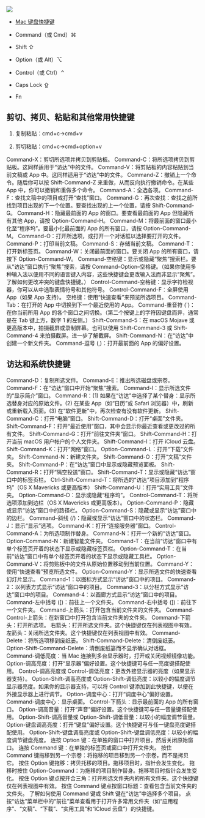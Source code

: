 
![](https://i-blog.csdnimg.cn/blog_migrate/265df71c71bd825f49265112708449d5.png)




- [Mac 键盘快捷键](https://support.apple.com/zh-cn/HT201236)

- Command（或 Cmd）⌘
- Shift ⇧
- Option（或 Alt）⌥
- Control（或 Ctrl）⌃
- Caps Lock ⇪
- Fn 

## 剪切、拷贝、粘贴和其他常用快捷键

1. 复制粘贴：cmd+c→cmd+v

2. 剪切粘贴：cmd+c→cmd+option+v


Command-X：剪切所选项并拷贝到剪贴板。
Command-C：将所选项拷贝到剪贴板。这同样适用于“访达”中的文件。
Command-V：将剪贴板的内容粘贴到当前文稿或 App 中。这同样适用于“访达”中的文件。
Command-Z：撤销上一个命令。随后你可以按 Shift-Command-Z 来重做，从而反向执行撤销命令。在某些 App 中，你可以撤销和重做多个命令。
Command-A：全选各项。
Command-F：查找文稿中的项目或打开“查找”窗口。
Command-G：再次查找：查找之前所找到项目出现的下一个位置。要查找出现的上一个位置，请按 Shift-Command-G。
Command-H：隐藏最前面的 App 的窗口。要查看最前面的 App 但隐藏所有其他 App，请按 Option-Command-H。
Command-M：将最前面的窗口最小化至“程序坞”。要最小化最前面的 App 的所有窗口，请按 Option-Command-M。
Command-O：打开所选项，或打开一个对话框以选择要打开的文件。
Command-P：打印当前文稿。
Command-S：存储当前文稿。
Command-T：打开新标签页。
Command-W：关闭最前面的窗口。要关闭 App 的所有窗口，请按下 Option-Command-W。
Command-空格键：显示或隐藏“聚焦”搜索栏。要从“访达”窗口执行“聚焦”搜索，请按 Command–Option–空格键。（如果你使用多种输入法以便用不同的语言键入内容，这些快捷键会更改输入法而非显示“聚焦”。了解如何更改冲突的键盘快捷键。）
Control-Command-空格键：显示字符检视器，你可以从中选取表情符号和其他符号。
Control-Command-F：全屏使用 App（如果 App 支持）。
空格键：使用“快速查看”来预览所选项目。
Command-Tab：在打开的 App 中切换到下一个最近使用的 App。
Command-重音符 (`)：在你当前所用 App 的各个窗口之间切换。（第二个按键上的字符因键盘而异，通常是在 Tab 键上方，数字 1 的左侧。）
Shift-Command-5：在 macOS Mojave 或更高版本中，拍摄截屏或录制屏幕。也可以使用 Shift-Command-3 或 Shift-Command-4 来拍摄截屏。进一步了解截屏。
Shift-Command-N：在“访达”中创建一个新文件夹。
Command-逗号 (,)：打开最前面的 App 的偏好设置。


## 访达和系统快捷键
Command-D：复制所选文件。
Command-E：推出所选磁盘或宗卷。
Command-F：在“访达”窗口中开始“聚焦”搜索。
Command-I：显示所选文件的“显示简介”窗口。
Command-R：(1) 如果在“访达”中选择了某个替身：显示所选替身对应的原始文件。(2) 在某些 App（如“日历”或 Safari 浏览器）中，刷新或重新载入页面。(3) 在“软件更新”中，再次检查有没有软件更新。
Shift-Command-C：打开“电脑”窗口。
Shift-Command-D：打开“桌面”文件夹。
Shift-Command-F：打开“最近使用”窗口，其中会显示你最近查看或更改过的所有文件。
Shift-Command-G：打开“前往文件夹”窗口。
Shift-Command-H：打开当前 macOS 用户帐户的个人文件夹。
Shift-Command-I：打开 iCloud 云盘。
Shift-Command-K：打开“网络”窗口。
Option-Command-L：打开“下载”文件夹。
Shift-Command-N：新建文件夹。
Shift-Command-O：打开“文稿”文件夹。
Shift-Command-P：在“访达”窗口中显示或隐藏预览面板。
Shift-Command-R：打开“隔空投送”窗口。
Shift-Command-T：显示或隐藏“访达”窗口中的标签页栏。
Ctrl-Shift-Command-T：将所选的“访达”项目添加到“程序坞”（OS X Mavericks 或更高版本）
Shift-Command-U：打开“实用工具”文件夹。
Option-Command-D：显示或隐藏“程序坞”。
Control-Command-T：将所选项添加到边栏（OS X Mavericks 或更高版本）。
Option-Command-P：隐藏或显示“访达”窗口中的路径栏。
Option-Command-S：隐藏或显示“访达”窗口中的边栏。
Command–斜线 (/)：隐藏或显示“访达”窗口中的状态栏。
Command-J：显示“显示”选项。
Command-K：打开“连接服务器”窗口。
Control-Command-A：为所选项制作替身。
Command-N：打开一个新的“访达”窗口。
Option-Command-N：新建智能文件夹。
Command-T：在当前“访达”窗口中有单个标签页开着的状态下显示或隐藏标签页栏。
Option-Command-T：在当前“访达”窗口中有单个标签页开着的状态下显示或隐藏工具栏。
Option-Command-V：将剪贴板中的文件从原始位置移动到当前位置。
Command-Y：使用“快速查看”预览所选文件。
Option-Command-Y：显示所选文件的快速查看幻灯片显示。
Command-1：以图标方式显示“访达”窗口中的项目。
Command-2：以列表方式显示“访达”窗口中的项目。
Command-3：以分栏方式显示“访达”窗口中的项目。
Command-4：以画廊方式显示“访达”窗口中的项目。
Command-左中括号 ([)：前往上一个文件夹。
Command-右中括号 (])：前往下一个文件夹。
Command-上箭头：打开包含当前文件夹的文件夹。
Command-Control-上箭头：在新窗口中打开包含当前文件夹的文件夹。
Command-下箭头：打开所选项。
右箭头：打开所选文件夹。这个快捷键仅在列表视图中有效。
左箭头：关闭所选文件夹。这个快捷键仅在列表视图中有效。
Command-Delete：将所选项移到废纸篓。
Shift-Command-Delete：清倒废纸篓。
Option-Shift-Command-Delete：清倒废纸篓而不显示确认对话框。
Command-调低亮度：当 Mac 连接到多台显示器时，打开或关闭视频镜像功能。
Option-调高亮度：打开“显示器”偏好设置。这个快捷键可与任一亮度键搭配使用。
Control-调高亮度或 Control-调低亮度：更改外接显示器的亮度（如果显示器支持）。
Option-Shift-调高亮度或 Option-Shift-调低亮度：以较小的幅度调节显示器亮度。如果你的显示器支持，可以将 Control 键添加到此快捷键，以便在外接显示器上进行调节。
Option-调度中心：打开“调度中心”偏好设置。
Command-调度中心：显示桌面。
Control-下箭头：显示最前面的 App 的所有窗口。
Option-调高音量：打开“声音”偏好设置。这个快捷键可与任一音量键搭配使用。
Option-Shift-调高音量或 Option-Shift-调低音量：以较小的幅度调节音量。
Option-键盘调高亮度：打开“键盘”偏好设置。这个快捷键可与任一键盘亮度键搭配使用。
Option-Shift-键盘调高亮度或 Option-Shift-键盘调低亮度：以较小的幅度调节键盘亮度。
连按 Option 键：在单独的窗口中打开项目，然后关闭原始窗口。
连按 Command 键：在单独的标签页或窗口中打开文件夹。
按住 Command 键拖移到另一个宗卷：将拖移的项目移到另一个宗卷，而不是拷贝它。
按住 Option 键拖移：拷贝托移的项目。拖移项目时，指针会发生变化。
拖移时按住 Option-Command：为拖移的项目制作替身。拖移项目时指针会发生变化。
按住 Option 键点按开合三角：打开所选文件夹内的所有文件夹。这个快捷键仅在列表视图中有效。
按住 Command 键点按窗口标题：查看包含当前文件夹的文件夹。
了解如何使用 Command 键或 Shift 键在“访达”中选择多个项目。
点按“访达”菜单栏中的“前往”菜单查看用于打开许多常用文件夹（如“应用程序”、“文稿”、“下载”、“实用工具”和“iCloud 云盘”）的快捷键。

